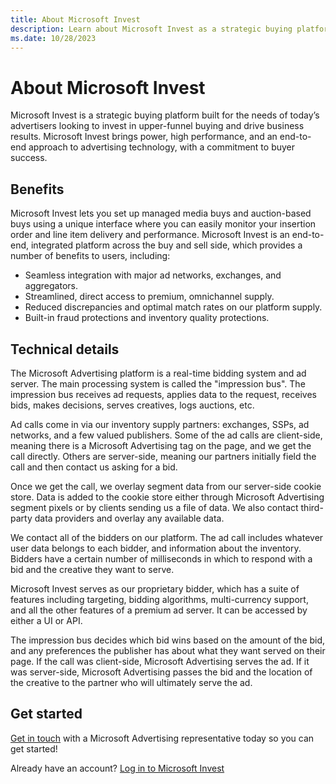 ```yaml
---
title: About Microsoft Invest
description: Learn about Microsoft Invest as a strategic buying platform for advertisers, its benefits, and how it works as a real-time bidding system and ad server. 
ms.date: 10/28/2023
---
```


# About Microsoft Invest

Microsoft Invest is a strategic buying platform built for the needs of today’s advertisers looking to invest in upper-funnel buying and drive business results. Microsoft Invest brings power, high performance, and an end-to-end approach to advertising technology, with a commitment to buyer success.

## Benefits

Microsoft Invest lets you set up managed media buys and auction-based buys using a unique interface where you can easily monitor your insertion order and line item delivery and performance. Microsoft Invest is an end-to-end, integrated platform across the buy and sell side, which provides a number of benefits to users, including:

- Seamless integration with major ad networks, exchanges, and aggregators.
- Streamlined, direct access to premium, omnichannel supply.
- Reduced discrepancies and optimal match rates on our platform supply.
- Built-in fraud protections and inventory quality protections.

## Technical details

The Microsoft Advertising platform is a real-time bidding system and ad server. The main processing system is called the "impression bus". The impression bus receives ad requests, applies data to the request, receives bids, makes decisions, serves creatives, logs auctions, etc.

Ad calls come in via our inventory supply partners: exchanges, SSPs, ad networks, and a few valued publishers. Some of the ad calls are client-side, meaning there is a Microsoft Advertising tag on the page, and we get the call directly. Others are server-side, meaning our partners initially field the call and then contact us asking for a bid.

Once we get the call, we overlay segment data from our server-side cookie store. Data is added to the cookie store either through Microsoft Advertising segment pixels or by clients sending us a file of data. We also contact third-party data providers and overlay any available data.

We contact all of the bidders on our platform. The ad call includes whatever user data belongs to each bidder, and information about the inventory. Bidders have a certain number of milliseconds in which to respond with a bid and the creative they want to serve.

Microsoft Invest serves as our proprietary bidder, which has a suite of features including targeting, bidding algorithms, multi-currency support, and all the other features of a premium ad server. It can be accessed by either a UI or API.

The impression bus decides which bid wins based on the amount of the bid, and any preferences the publisher has about what they want served on their page. If the call was client-side, Microsoft Advertising serves the ad. If it was server-side, Microsoft Advertising passes the bid and the location of the creative to the partner who will ultimately serve the ad.

## Get started

[Get in touch](https://www.xandr.com/contact-us/) with a Microsoft Advertising representative today so you can get started!

Already have an account? [Log in to Microsoft Invest](https://invest.xandr.com/login)
